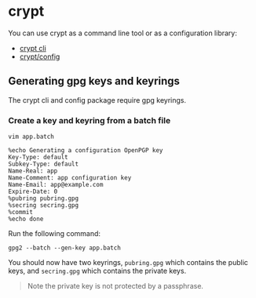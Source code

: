 # crypt

You can use crypt as a command line tool or as a configuration library:

* [crypt cli](bin/crypt)
* [crypt/config](config)

## Generating gpg keys and keyrings

The crypt cli and config package require gpg keyrings. 

### Create a key and keyring from a batch file

```
vim app.batch
```

```
%echo Generating a configuration OpenPGP key
Key-Type: default
Subkey-Type: default
Name-Real: app
Name-Comment: app configuration key
Name-Email: app@example.com
Expire-Date: 0
%pubring pubring.gpg
%secring secring.gpg
%commit
%echo done
```

Run the following command:

```
gpg2 --batch --gen-key app.batch
```

You should now have two keyrings, `pubring.gpg` which contains the public keys, and `secring.gpg` which contains the private keys.

> Note the private key is not protected by a passphrase.
